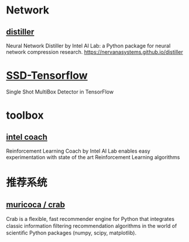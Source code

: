 


# Network

## [distiller](https://github.com/NervanaSystems/distiller)
Neural Network Distiller by Intel AI Lab: a Python package for neural network compression research. https://nervanasystems.github.io/distiller



# [SSD-Tensorflow](https://github.com/balancap/SSD-Tensorflow)
Single Shot MultiBox Detector in TensorFlow



# toolbox
## [intel coach](https://github.com/NervanaSystems/coach)
Reinforcement Learning Coach by Intel AI Lab enables easy experimentation with state of the art Reinforcement Learning algorithms

# 推荐系统
## [muricoca / crab](https://github.com/muricoca/crab)
Crab is a ﬂexible, fast recommender engine for Python that integrates classic information ﬁltering recommendation algorithms in the world of scientiﬁc Python packages (numpy, scipy, matplotlib).